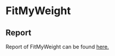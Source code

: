 # FitMyWeight
## Report
Report of FitMyWeight can be found [here.](https://github.com/RahmanMoshiur00/FitMyWeight/blob/main/Report/FitMyWeight%20Report.pdf)
